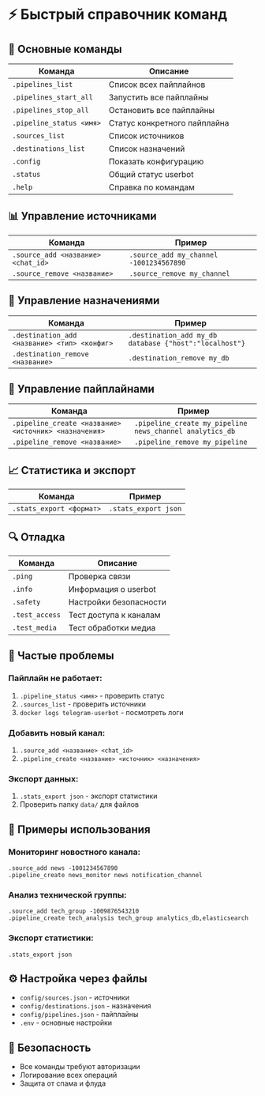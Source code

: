 # ⚡ Быстрый справочник команд

## 🎯 Основные команды

| Команда | Описание |
|---------|----------|
| `.pipelines_list` | Список всех пайплайнов |
| `.pipelines_start_all` | Запустить все пайплайны |
| `.pipelines_stop_all` | Остановить все пайплайны |
| `.pipeline_status <имя>` | Статус конкретного пайплайна |
| `.sources_list` | Список источников |
| `.destinations_list` | Список назначений |
| `.config` | Показать конфигурацию |
| `.status` | Общий статус userbot |
| `.help` | Справка по командам |

## 📊 Управление источниками

| Команда | Пример |
|---------|--------|
| `.source_add <название> <chat_id>` | `.source_add my_channel -1001234567890` |
| `.source_remove <название>` | `.source_remove my_channel` |

## 🎯 Управление назначениями

| Команда | Пример |
|---------|--------|
| `.destination_add <название> <тип> <конфиг>` | `.destination_add my_db database {"host":"localhost"}` |
| `.destination_remove <название>` | `.destination_remove my_db` |

## 🔧 Управление пайплайнами

| Команда | Пример |
|---------|--------|
| `.pipeline_create <название> <источник> <назначения>` | `.pipeline_create my_pipeline news_channel analytics_db` |
| `.pipeline_remove <название>` | `.pipeline_remove my_pipeline` |

## 📈 Статистика и экспорт

| Команда | Пример |
|---------|--------|
| `.stats_export <формат>` | `.stats_export json` |

## 🔍 Отладка

| Команда | Описание |
|---------|----------|
| `.ping` | Проверка связи |
| `.info` | Информация о userbot |
| `.safety` | Настройки безопасности |
| `.test_access` | Тест доступа к каналам |
| `.test_media` | Тест обработки медиа |

## 🚨 Частые проблемы

### Пайплайн не работает:
1. `.pipeline_status <имя>` - проверить статус
2. `.sources_list` - проверить источники
3. `docker logs telegram-userbot` - посмотреть логи

### Добавить новый канал:
1. `.source_add <название> <chat_id>`
2. `.pipeline_create <название> <источник> <назначения>`

### Экспорт данных:
1. `.stats_export json` - экспорт статистики
2. Проверить папку `data/` для файлов

## 📝 Примеры использования

### Мониторинг новостного канала:
```
.source_add news -1001234567890
.pipeline_create news_monitor news notification_channel
```

### Анализ технической группы:
```
.source_add tech_group -1009876543210
.pipeline_create tech_analysis tech_group analytics_db,elasticsearch
```

### Экспорт статистики:
```
.stats_export json
```

## ⚙️ Настройка через файлы

- `config/sources.json` - источники
- `config/destinations.json` - назначения  
- `config/pipelines.json` - пайплайны
- `.env` - основные настройки

## 🔐 Безопасность

- Все команды требуют авторизации
- Логирование всех операций
- Защита от спама и флуда 